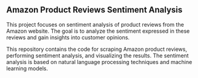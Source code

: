## Amazon Product Reviews Sentiment Analysis

This project focuses on sentiment analysis of product reviews from the Amazon website. 
The goal is to analyze the sentiment expressed in these reviews and gain insights into customer opinions.

This repository contains the code for scraping Amazon product reviews, performing sentiment analysis, and visualizing the results.
The sentiment analysis is based on natural language processing techniques and machine learning models.
